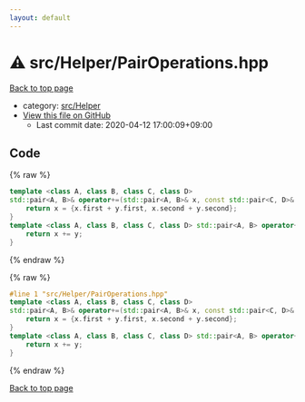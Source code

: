 ```yaml
---
layout: default
---
```


<!-- mathjax config similar to math.stackexchange -->
<script type="text/javascript" async
  src="https://cdnjs.cloudflare.com/ajax/libs/mathjax/2.7.5/MathJax.js?config=TeX-MML-AM_CHTML">
</script>
<script type="text/x-mathjax-config">
  MathJax.Hub.Config({
    TeX: { equationNumbers: { autoNumber: "AMS" }},
    tex2jax: {
      inlineMath: [ ['$','$'] ],
      processEscapes: true
    },
    "HTML-CSS": { matchFontHeight: false },
    displayAlign: "left",
    displayIndent: "2em"
  });
</script>

<script type="text/javascript" src="https://cdnjs.cloudflare.com/ajax/libs/jquery/3.4.1/jquery.min.js"></script>
<script src="https://cdn.jsdelivr.net/npm/jquery-balloon-js@1.1.2/jquery.balloon.min.js" integrity="sha256-ZEYs9VrgAeNuPvs15E39OsyOJaIkXEEt10fzxJ20+2I=" crossorigin="anonymous"></script>
<script type="text/javascript" src="../../../assets/js/copy-button.js"></script>
<link rel="stylesheet" href="../../../assets/css/copy-button.css" />


# :warning: src/Helper/PairOperations.hpp

<a href="../../../index.html">Back to top page</a>

* category: <a href="../../../index.html#1b49b634354b8edb1dc8ef8a73014950">src/Helper</a>
* <a href="{{ site.github.repository_url }}/blob/master/src/Helper/PairOperations.hpp">View this file on GitHub</a>
    - Last commit date: 2020-04-12 17:00:09+09:00




## Code

<a id="unbundled"></a>
{% raw %}
```cpp
template <class A, class B, class C, class D>
std::pair<A, B>& operator+=(std::pair<A, B>& x, const std::pair<C, D>& y) {
    return x = {x.first + y.first, x.second + y.second};
}
template <class A, class B, class C, class D> std::pair<A, B> operator+(std::pair<A, B> x, const std::pair<C, D>& y) {
    return x += y;
}

```
{% endraw %}

<a id="bundled"></a>
{% raw %}
```cpp
#line 1 "src/Helper/PairOperations.hpp"
template <class A, class B, class C, class D>
std::pair<A, B>& operator+=(std::pair<A, B>& x, const std::pair<C, D>& y) {
    return x = {x.first + y.first, x.second + y.second};
}
template <class A, class B, class C, class D> std::pair<A, B> operator+(std::pair<A, B> x, const std::pair<C, D>& y) {
    return x += y;
}

```
{% endraw %}

<a href="../../../index.html">Back to top page</a>

